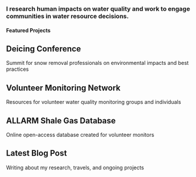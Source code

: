 <h3 class="page-intro">I research human impacts on water quality and work to engage communities in water resource decisions.</h3>
<h4>Featured Projects</h4>
   <div class="card" id="card-deicing-conference" style="curser: pointer;" onclick="window.open('https://lcwroadsalt.wixsite.com/conference', '_blank')">
    <div class="card-container">
    <h2>Deicing Conference</h2>
    <p>Summit for snow removal professionals on environmental impacts and best practices</p>
  </div>
</div>
<div class="card" id="card-volmon" style="curser: pointer;" onclick="window.open('http://www.volunteermonitoring.org/', '_blank')">
    <div class="card-container">
    <h2>Volunteer Monitoring Network</h2>
    <p>Resources for volunteer water quality monitoring groups and individuals</p>
  </div>
</div>
<div class="card" id="card-allarmwater">
    <div class="card-container">
    <h2>ALLARM Shale Gas Database</h2>
    <p>Online open-access database created for volunteer monitors</p>
  </div>
</div>
<div class="card" id="card-blog" onclick="window.open('https://medium.com/@holdensparacino/latest', '_blank')">
    <div class="card-container">
    <h2>Latest Blog Post</h2>
    <p>Writing about my research, travels, and ongoing projects</p>
  </div>
</div>
